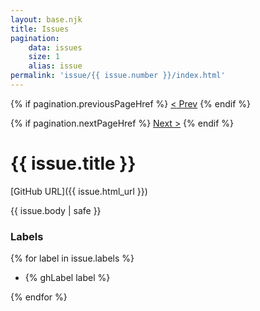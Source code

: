 ```yaml
---
layout: base.njk
title: Issues
pagination:
    data: issues
    size: 1
    alias: issue
permalink: 'issue/{{ issue.number }}/index.html'
---
```


<div class="issues-pagination">
{% if pagination.previousPageHref %}
<a class="nav-item prev-nav-arrow" href="{{ pagination.previousPageHref | url }}"> <span class="nav-arrow"><</span> Prev</a>
{% endif %}

{% if pagination.nextPageHref %}
<a class="nav-item next-nav-arrow" href="{{ pagination.nextPageHref | url }}" > Next <span class="nav-arrow">></span></a>
{% endif %}

</div>

# {{ issue.title }}

[GitHub URL]({{ issue.html_url }})

{{ issue.body | safe }}

### Labels

{% for label in issue.labels %}

-   {% ghLabel label  %}

{% endfor %}
